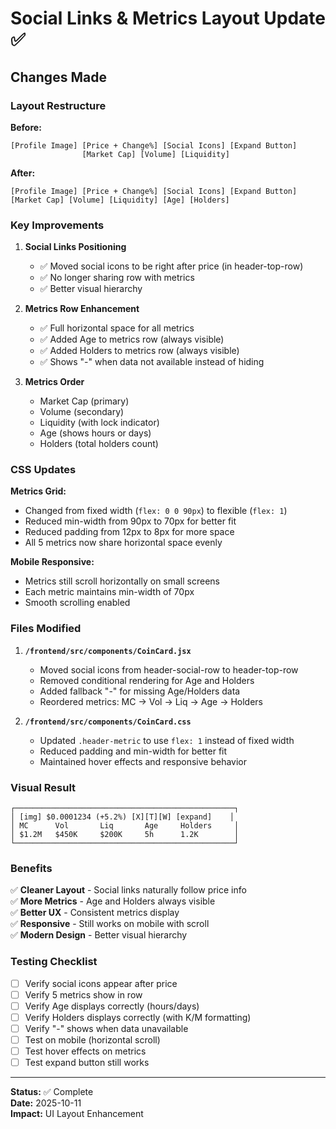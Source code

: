 # Social Links & Metrics Layout Update ✅

## Changes Made

### Layout Restructure

**Before:**
```
[Profile Image] [Price + Change%] [Social Icons] [Expand Button]
                [Market Cap] [Volume] [Liquidity]
```

**After:**
```
[Profile Image] [Price + Change%] [Social Icons] [Expand Button]
[Market Cap] [Volume] [Liquidity] [Age] [Holders]
```

### Key Improvements

1. **Social Links Positioning**
   - ✅ Moved social icons to be right after price (in header-top-row)
   - ✅ No longer sharing row with metrics
   - ✅ Better visual hierarchy

2. **Metrics Row Enhancement**
   - ✅ Full horizontal space for all metrics
   - ✅ Added Age to metrics row (always visible)
   - ✅ Added Holders to metrics row (always visible)
   - ✅ Shows "-" when data not available instead of hiding

3. **Metrics Order**
   - Market Cap (primary)
   - Volume (secondary)
   - Liquidity (with lock indicator)
   - Age (shows hours or days)
   - Holders (total holders count)

### CSS Updates

**Metrics Grid:**
- Changed from fixed width (`flex: 0 0 90px`) to flexible (`flex: 1`)
- Reduced min-width from 90px to 70px for better fit
- Reduced padding from 12px to 8px for more space
- All 5 metrics now share horizontal space evenly

**Mobile Responsive:**
- Metrics still scroll horizontally on small screens
- Each metric maintains min-width of 70px
- Smooth scrolling enabled

### Files Modified

1. **`/frontend/src/components/CoinCard.jsx`**
   - Moved social icons from header-social-row to header-top-row
   - Removed conditional rendering for Age and Holders
   - Added fallback "-" for missing Age/Holders data
   - Reordered metrics: MC → Vol → Liq → Age → Holders

2. **`/frontend/src/components/CoinCard.css`**
   - Updated `.header-metric` to use `flex: 1` instead of fixed width
   - Reduced padding and min-width for better fit
   - Maintained hover effects and responsive behavior

### Visual Result

```
┌─────────────────────────────────────────────────┐
│ [img] $0.0001234 (+5.2%) [X][T][W] [expand]    │
│ MC      Vol       Liq       Age     Holders     │
│ $1.2M   $450K     $200K     5h      1.2K        │
└─────────────────────────────────────────────────┘
```

### Benefits

✅ **Cleaner Layout** - Social links naturally follow price info  
✅ **More Metrics** - Age and Holders always visible  
✅ **Better UX** - Consistent metrics display  
✅ **Responsive** - Still works on mobile with scroll  
✅ **Modern Design** - Better visual hierarchy

### Testing Checklist

- [ ] Verify social icons appear after price
- [ ] Verify 5 metrics show in row
- [ ] Verify Age displays correctly (hours/days)
- [ ] Verify Holders displays correctly (with K/M formatting)
- [ ] Verify "-" shows when data unavailable
- [ ] Test on mobile (horizontal scroll)
- [ ] Test hover effects on metrics
- [ ] Test expand button still works

---

**Status:** ✅ Complete  
**Date:** 2025-10-11  
**Impact:** UI Layout Enhancement
